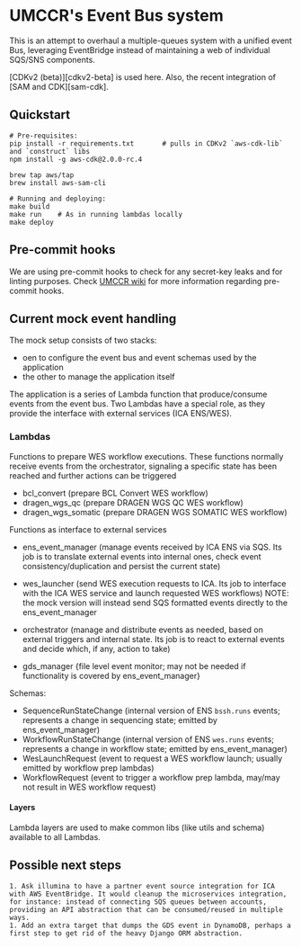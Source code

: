 # UMCCR's Event Bus system

This is an attempt to overhaul a multiple-queues system with a unified event Bus, leveraging EventBridge instead of maintaining a web of individual SQS/SNS components.

[CDKv2 (beta)][cdkv2-beta] is used here. Also, the recent integration of [SAM and CDK][sam-cdk].

## Quickstart

```
# Pre-requisites:
pip install -r requirements.txt       # pulls in CDKv2 `aws-cdk-lib` and `construct` libs
npm install -g aws-cdk@2.0.0-rc.4

brew tap aws/tap
brew install aws-sam-cli

# Running and deploying:
make build
make run	# As in running lambdas locally
make deploy
```

## Pre-commit hooks

We are using pre-commit hooks to check for any secret-key leaks and for linting purposes.
Check [UMCCR wiki](https://github.com/umccr/wiki/blob/master/computing/dev-environment/git-hooks.md) for more information regarding pre-commit hooks.

## Current mock event handling

The mock setup consists of two stacks:
- oen to configure the event bus and event schemas used by the application
- the other to manage the application itself

The application is a series of Lambda function that produce/consume events from the event bus. Two Lambdas have a special role, as they provide the interface with external services (ICA ENS/WES).

### Lambdas
Functions to prepare WES workflow executions. These functions normally receive events from the orchestrator, signaling a specific state has been reached and further actions can be triggered
- bcl_convert (prepare BCL Convert WES workflow)
- dragen_wgs_qc (prepare DRAGEN WGS QC WES workflow)
- dragen_wgs_somatic (prepare DRAGEN WGS SOMATIC WES workflow)

Functions as interface to external services
- ens_event_manager (manage events received by ICA ENS via SQS. Its job is to translate external events into internal ones, check event consistency/duplication and persist the current state)
- wes_launcher (send WES execution requests to ICA. Its job to interface with the ICA WES service and launch requested WES workflows) NOTE: the mock version will instead send SQS formatted events directly to the ens_event_manager

- orchestrator (manage and distribute events as needed, based on external triggers and internal state. Its job is to react to external events and decide which, if any, action to take)
- gds_manager {file level event monitor; may not be needed if functionality is covered by ens_event_manager}

Schemas:
- SequenceRunStateChange (internal version of ENS `bssh.runs` events; represents a change in sequencing state; emitted by ens_event_manager)
- WorkflowRunStateChange (internal version of ENS `wes.runs` events; represents a change in workflow state; emitted by ens_event_manager)
- WesLaunchRequest (event to request a WES workflow launch; usually emitted by workflow prep lambdas)
- WorkflowRequest (event to trigger a workflow prep lambda, may/may not result in WES workflow request)


#### Layers
Lambda layers are used to make common libs (like utils and schema) available to all Lambdas.


## Possible next steps

    1. Ask illumina to have a partner event source integration for ICA with AWS EventBridge. It would cleanup the microservices integration, for instance: instead of connecting SQS queues between accounts, providing an API abstraction that can be consumed/reused in multiple ways.
    1. Add an extra target that dumps the GDS event in DynamoDB, perhaps a first step to get rid of the heavy Django ORM abstraction.
